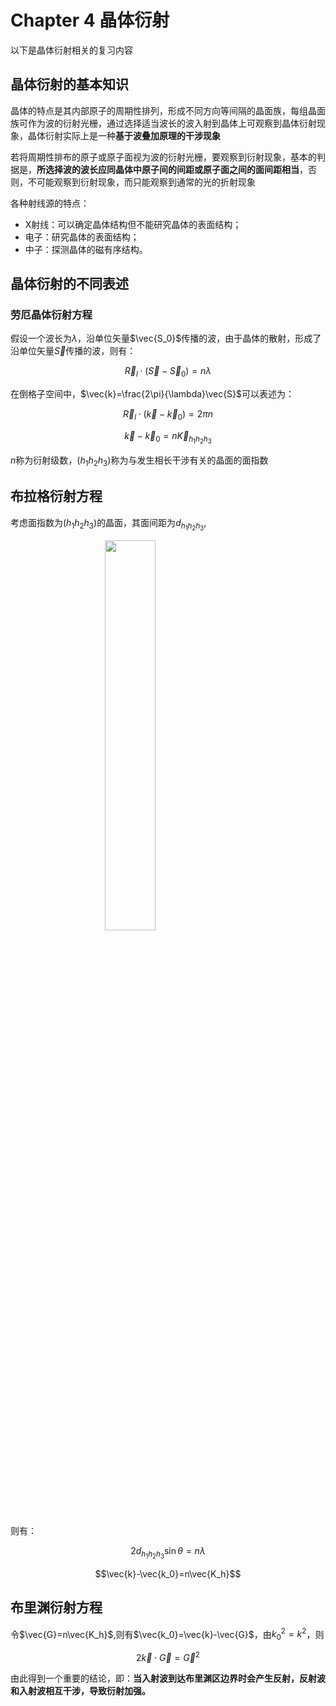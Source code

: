 # Chapter 4 晶体衍射

以下是晶体衍射相关的复习内容

## 晶体衍射的基本知识

晶体的特点是其内部原子的周期性排列，形成不同方向等间隔的晶面族，每组晶面族可作为波的衍射光栅，通过选择适当波长的波入射到晶体上可观察到晶体衍射现象，晶体衍射实际上是一种**基于波叠加原理的干涉现象**

若将周期性排布的原子或原子面视为波的衍射光栅，要观察到衍射现象，基本的判据是，**所选择波的波长应同晶体中原子间的间距或原子面之间的面间距相当**，否则，不可能观察到衍射现象，而只能观察到通常的光的折射现象

各种射线源的特点：

+ X射线：可以确定晶体结构但不能研究晶体的表面结构；
+ 电子：研究晶体的表面结构；
+ 中子：探测晶体的磁有序结构。

## 晶体衍射的不同表述

### 劳厄晶体衍射方程

假设一个波长为$\lambda$，沿单位矢量$\vec{S_0}$传播的波，由于晶体的散射，形成了沿单位矢量$\vec{S}$传播的波，则有：

$$\vec R_l\cdot\left(\vec S-\vec S_0\right)=n\lambda $$

在倒格子空间中，$\vec{k}=\frac{2\pi}{\lambda}\vec{S}$可以表述为：

$$\vec{R}_l\cdot(\vec{k}-\vec{k}_0)=2\pi n$$

$$\vec k-\vec k_0=n\vec K_{h_1h_2h_3}$$

$n$称为衍射级数，$(h_1h_2h_3)$称为与发生相长干涉有关的晶面的面指数

## 布拉格衍射方程

考虑面指数为$(h_1h_2h_3)$的晶面，其面间距为$d_{h_1h_2h_3}$,

<img src="/assets/img/固体物理/布拉格衍射.png" style="width: 40%;margin-left: 30%">

则有：

$$2d_{h_1h_2h_3}\sin\theta=n\lambda$$

$$\vec{k}-\vec{k_0}=n\vec{K_h}$$

## 布里渊衍射方程

令$\vec{G}=n\vec{K_h}$,则有$\vec{k_0}=\vec{k}-\vec{G}$，由$k_0^2=k^2$，则

$$2\vec{k}\cdot\vec{G}=\vec{G}^2$$

由此得到一个重要的结论，即：**当入射波到达布里渊区边界时会产生反射，反射波和入射波相互干涉，导致衍射加强。**
